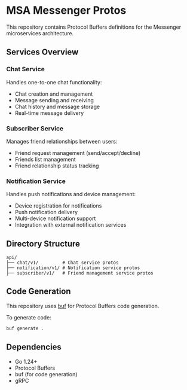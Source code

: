 # MSA Messenger Protos

This repository contains Protocol Buffers definitions for the Messenger microservices architecture.

## Services Overview

### Chat Service

Handles one-to-one chat functionality:

- Chat creation and management
- Message sending and receiving
- Chat history and message storage
- Real-time message delivery

### Subscriber Service

Manages friend relationships between users:

- Friend request management (send/accept/decline)
- Friends list management
- Friend relationship status tracking

### Notification Service

Handles push notifications and device management:

- Device registration for notifications
- Push notification delivery
- Multi-device notification support
- Integration with external notification services

## Directory Structure

```
api/
├── chat/v1/         # Chat service protos
├── notification/v1/ # Notification service protos
├── subscriber/v1/   # Friend management service protos
```

## Code Generation

This repository uses [buf](https://buf.build) for Protocol Buffers code generation.

To generate code:

```bash
buf generate .
```

## Dependencies

- Go 1.24+
- Protocol Buffers
- buf (for code generation)
- gRPC
